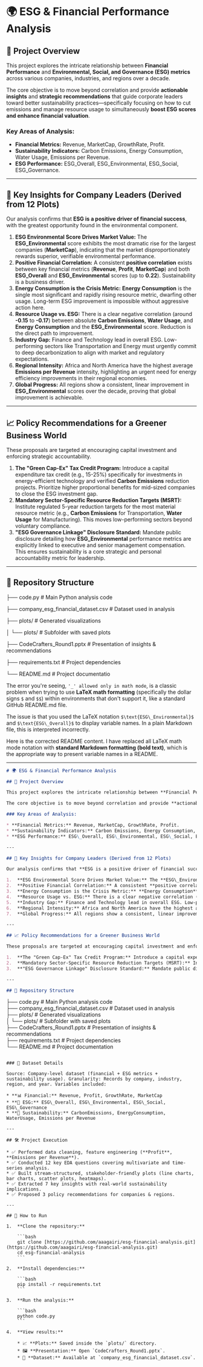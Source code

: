 # 🌍 ESG & Financial Performance Analysis

## 📘 Project Overview

This project explores the intricate relationship between **Financial Performance** and **Environmental, Social, and Governance (ESG) metrics** across various companies, industries, and regions over a decade.

The core objective is to move beyond correlation and provide **actionable insights** and **strategic recommendations** that guide corporate leaders toward better sustainability practices—specifically focusing on how to cut emissions and manage resource usage to simultaneously **boost ESG scores and enhance financial valuation**.

### Key Areas of Analysis:

* **Financial Metrics:** Revenue, MarketCap, GrowthRate, Profit.
* **Sustainability Indicators:** Carbon Emissions, Energy Consumption, Water Usage, Emissions per Revenue.
* **ESG Performance:** ESG\_Overall, ESG\_Environmental, ESG\_Social, ESG\_Governance.

---

## 🎯 Key Insights for Company Leaders (Derived from 12 Plots)

Our analysis confirms that **ESG is a positive driver of financial success**, with the greatest opportunity found in the environmental component.

1.  **ESG Environmental Score Drives Market Value:** The **ESG\_Environmental** score exhibits the most dramatic rise for the largest companies (**MarketCap**), indicating that the market disproportionately rewards superior, verifiable environmental performance.
2.  **Positive Financial Correlation:** A consistent **positive correlation** exists between key financial metrics (**Revenue**, **Profit**, **MarketCap**) and both **ESG\_Overall** and **ESG\_Environmental** scores (up to **0.22**). Sustainability is a business driver.
3.  **Energy Consumption is the Crisis Metric:** **Energy Consumption** is the single most significant and rapidly rising resource metric, dwarfing other usage. Long-term ESG improvement is impossible without aggressive action here.
4.  **Resource Usage vs. ESG:** There is a clear negative correlation (around **-0.15** to **-0.17**) between absolute **Carbon Emissions**, **Water Usage**, and **Energy Consumption** and the **ESG\_Environmental** score. Reduction is the direct path to improvement.
5.  **Industry Gap:** Finance and Technology lead in overall ESG. Low-performing sectors like Transportation and Energy must urgently commit to deep decarbonization to align with market and regulatory expectations.
6.  **Regional Intensity:** Africa and North America have the highest average **Emissions per Revenue** intensity, highlighting an urgent need for energy efficiency improvements in their regional economies.
7.  **Global Progress:** All regions show a consistent, linear improvement in **ESG\_Environmental** scores over the decade, proving that global improvement is achievable.

---

## 📈 Policy Recommendations for a Greener Business World

These proposals are targeted at encouraging capital investment and enforcing strategic accountability.

1.  **The "Green Cap-Ex" Tax Credit Program:** Introduce a capital expenditure tax credit (e.g., 15-25%) specifically for investments in energy-efficient technology and verified **Carbon Emissions** reduction projects. Prioritize higher proportional benefits for mid-sized companies to close the ESG investment gap.
2.  **Mandatory Sector-Specific Resource Reduction Targets (MSRT):** Institute regulated 5-year reduction targets for the most material resource metric (e.g., **Carbon Emissions** for Transportation, **Water Usage** for Manufacturing). This moves low-performing sectors beyond voluntary compliance.
3.  **"ESG Governance Linkage" Disclosure Standard:** Mandate public disclosure detailing how **ESG\_Environmental** performance metrics are explicitly linked to executive and senior management compensation. This ensures sustainability is a core strategic and personal accountability metric for leadership.

---

## 📂 Repository Structure
├── code.py                           # Main Python analysis code

├── company_esg_financial_dataset.csv   # Dataset used in analysis

├── plots/                            # Generated visualizations

│   └── plots/                        # Subfolder with saved plots

├── CodeCrafters_Round1.pptx          # Presentation of insights & recommendations

├── requirements.txt                  # Project dependencies

└── README.md                         # Project documentatio

The error you're seeing, `'_' allowed only in math mode`, is a classic problem when trying to use **LaTeX math formatting** (specifically the dollar signs `$` and `$$`) within environments that don't support it, like a standard GitHub README.md file.

The issue is that you used the LaTeX notation `$\text{ESG\_Environmental}$` and `$\text{ESG\_Overall}$` to display variable names. In a plain Markdown file, this is interpreted incorrectly.

Here is the corrected README content. I have replaced all LaTeX math mode notation with **standard Markdown formatting (bold text)**, which is the appropriate way to present variable names in a README.

-----

```markdown
# 🌍 ESG & Financial Performance Analysis

## 📘 Project Overview

This project explores the intricate relationship between **Financial Performance** and **Environmental, Social, and Governance (ESG) metrics** across various companies, industries, and regions over a decade.

The core objective is to move beyond correlation and provide **actionable insights** and **strategic recommendations** that guide corporate leaders toward better sustainability practices—specifically focusing on how to cut emissions and manage resource usage to simultaneously **boost ESG scores and enhance financial valuation**.

### Key Areas of Analysis:

* **Financial Metrics:** Revenue, MarketCap, GrowthRate, Profit.
* **Sustainability Indicators:** Carbon Emissions, Energy Consumption, Water Usage, Emissions per Revenue.
* **ESG Performance:** ESG\_Overall, ESG\_Environmental, ESG\_Social, ESG\_Governance.

---

## 🎯 Key Insights for Company Leaders (Derived from 12 Plots)

Our analysis confirms that **ESG is a positive driver of financial success**, with the greatest opportunity found in the environmental component.

1.  **ESG Environmental Score Drives Market Value:** The **ESG\_Environmental** score exhibits the most dramatic rise for the largest companies (**MarketCap**), indicating that the market disproportionately rewards superior, verifiable environmental performance.
2.  **Positive Financial Correlation:** A consistent **positive correlation** exists between key financial metrics (**Revenue**, **Profit**, **MarketCap**) and both **ESG\_Overall** and **ESG\_Environmental** scores (up to **0.22**). Sustainability is a business driver.
3.  **Energy Consumption is the Crisis Metric:** **Energy Consumption** is the single most significant and rapidly rising resource metric, dwarfing other usage. Long-term ESG improvement is impossible without aggressive action here.
4.  **Resource Usage vs. ESG:** There is a clear negative correlation (around **-0.15** to **-0.17**) between absolute **Carbon Emissions**, **Water Usage**, and **Energy Consumption** and the **ESG\_Environmental** score. Reduction is the direct path to improvement.
5.  **Industry Gap:** Finance and Technology lead in overall ESG. Low-performing sectors like Transportation and Energy must urgently commit to deep decarbonization to align with market and regulatory expectations.
6.  **Regional Intensity:** Africa and North America have the highest average **Emissions per Revenue** intensity, highlighting an urgent need for energy efficiency improvements in their regional economies.
7.  **Global Progress:** All regions show a consistent, linear improvement in **ESG\_Environmental** scores over the decade, proving that global improvement is achievable.

---

## 📈 Policy Recommendations for a Greener Business World

These proposals are targeted at encouraging capital investment and enforcing strategic accountability.

1.  **The "Green Cap-Ex" Tax Credit Program:** Introduce a capital expenditure tax credit (e.g., 15-25%) specifically for investments in energy-efficient technology and verified **Carbon Emissions** reduction projects. Prioritize higher proportional benefits for mid-sized companies to close the ESG investment gap.
2.  **Mandatory Sector-Specific Resource Reduction Targets (MSRT):** Institute regulated 5-year reduction targets for the most material resource metric (e.g., **Carbon Emissions** for Transportation, **Water Usage** for Manufacturing). This moves low-performing sectors beyond voluntary compliance.
3.  **"ESG Governance Linkage" Disclosure Standard:** Mandate public disclosure detailing how **ESG\_Environmental** performance metrics are explicitly linked to executive and senior management compensation. This ensures sustainability is a core strategic and personal accountability metric for leadership.

---

## 📂 Repository Structure

```

├── code.py                           \# Main Python analysis code  
├── company\_esg\_financial\_dataset.csv   \# Dataset used in analysis  
├── plots/                            \# Generated visualizations  
│   └── plots/                        \# Subfolder with saved plots  
├── CodeCrafters\_Round1.pptx          \# Presentation of insights & recommendations  
├── requirements.txt                  \# Project dependencies  
└── README.md                         \# Project documentation

````

### 📄 Dataset Details

Source: Company-level dataset (financial + ESG metrics + sustainability usage). Granularity: Records by company, industry, region, and year. Variables included:

* **📊 Financial:** Revenue, Profit, GrowthRate, MarketCap
* **🌱 ESG:** ESG\_Overall, ESG\_Environmental, ESG\_Social, ESG\_Governance
* **🔋 Sustainability:** CarbonEmissions, EnergyConsumption, WaterUsage, Emissions per Revenue

---

## 🛠️ Project Execution

* ✅ Performed data cleaning, feature engineering (**Profit**, **Emissions per Revenue**).
* ✅ Conducted 12 key EDA questions covering multivariate and time-series analysis.
* ✅ Built stream-structured, stakeholder-friendly plots (line charts, bar charts, scatter plots, heatmaps).
* ✅ Extracted 7 key insights with real-world sustainability implications.
* ✅ Proposed 3 policy recommendations for companies & regions.

---

## 🚀 How to Run

1.  **Clone the repository:**

    ```bash
    git clone [https://github.com/aaagairi/esg-financial-analysis.git](https://github.com/aaagairi/esg-financial-analysis.git)
    cd esg-financial-analysis
    ```

2.  **Install dependencies:**

    ```bash
    pip install -r requirements.txt
    ```

3.  **Run the analysis:**

    ```bash
    python code.py
    ```

4.  **View results:**

    * 📈 **Plots:** Saved inside the `plots/` directory.
    * 🖼️ **Presentation:** Open `CodeCrafters_Round1.pptx`.
    * 📄 **Dataset:** Available at `company_esg_financial_dataset.csv`.
````
